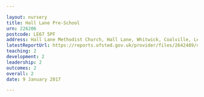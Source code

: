 ```yaml
---

layout: nursery
title: Hall Lane Pre-School
urn: 226206
postcode: LE67 5PF
address: Hall Lane Methodist Church, Hall Lane, Whitwick, Coalville, Leicestershire, LE67 5PF
latestReportUrl: https://reports.ofsted.gov.uk/provider/files/2642489/urn/226206.pdf
teaching: 2
development: 2
leadership: 2
outcomes: 2
overall: 2
date: 9 January 2017

---
```

